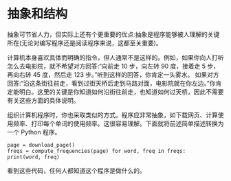 # 抽象和结构

抽象可节省人力，但实际上还有个更重要的优点:抽象是程序能够被人理解的关键所在(无论对编写程序还是阅读程序来说，这都至关重要)。

计算机本身喜欢具体而明确的指令，但人通常不是这样的。例如，如果你向人打听怎么去电影院，就不希望对方回答:“向前走 10 步，向左转 90 度，接着走 5 步，再向右转 45 度，然后走 123 步。”听到这样的回答，你肯定一头雾水。
如果对方回答:“沿这条街往前走，看到过街天桥后走到马路对面，电影院就在你左边。”你肯定能明白。这里的关键是你知道如何沿街往前走，也知道如何过天桥，因此不需要有关这些方面的具体说明。

组织计算机程序时，你也采取类似的方式。程序应非常抽象，如下载网页、计算使用频率、打印每个单词的使用频率。这很容易理解。下面就将前述简单描述转换为一个 Python 程序。

```python3
page = download_page()
freqs = compute_frequencies(page) for word, freq in freqs:
print(word, freq)
```

看到这些代码，任何人都知道这个程序是做什么的。
